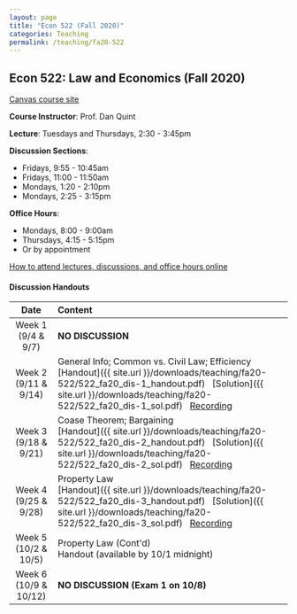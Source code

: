 ```yaml
---
layout: page
title: "Econ 522 (Fall 2020)"
categories: Teaching
permalink: /teaching/fa20-522
---
```


## Econ 522: Law and Economics (Fall 2020)

[Canvas course site](https://canvas.wisc.edu/courses/218041)

**Course Instructor**: Prof. Dan Quint

**Lecture**: Tuesdays and Thursdays, 2:30 - 3:45pm

**Discussion Sections**: 
* Fridays, 9:55 - 10:45am
* Fridays, 11:00 - 11:50am
* Mondays, 1:20 - 2:10pm
* Mondays, 2:25 - 3:15pm

**Office Hours**: 
* Mondays, 8:00 - 9:00am
* Thursdays, 4:15 - 5:15pm
* Or by appointment

[How to attend lectures, discussions, and office hours online](https://canvas.wisc.edu/courses/218041/pages/how-to-join-live-lecture-slash-discussion-section-slash-office-hours)

#### Discussion Handouts

|     Date    |                     Content                     |
|:-----------:|	:---------------------------------------------- |
| Week 1 <br> (9/4 & 9/7) | **NO DISCUSSION** |
| Week 2 <br> (9/11 & 9/14) | General Info; Common vs. Civil Law; Efficiency <br> [Handout]({{ site.url }}/downloads/teaching/fa20-522/522_fa20_dis-1_handout.pdf) &nbsp; [Solution]({{ site.url }}/downloads/teaching/fa20-522/522_fa20_dis-1_sol.pdf) &nbsp; [Recording](https://us-lti.bbcollab.com/collab/ui/session/playback/load/b9403c970eba4d19a56c214f6838e50a) |
| Week 3 <br> (9/18 & 9/21) | Coase Theorem; Bargaining <br> [Handout]({{ site.url }}/downloads/teaching/fa20-522/522_fa20_dis-2_handout.pdf) &nbsp; [Solution]({{ site.url }}/downloads/teaching/fa20-522/522_fa20_dis-2_sol.pdf) &nbsp; [Recording](https://us-lti.bbcollab.com/recording/372c8b0fd03941799bf87a942f1618d5)|
| Week 4 <br> (9/25 & 9/28) | Property Law <br> [Handout]({{ site.url }}/downloads/teaching/fa20-522/522_fa20_dis-3_handout.pdf) &nbsp; [Solution]({{ site.url }}/downloads/teaching/fa20-522/522_fa20_dis-3_sol.pdf) &nbsp; [Recording](https://us-lti.bbcollab.com/recording/1039ea5afe6440ec812b5f33fb97329e)|
| Week 5 <br> (10/2 & 10/5) | Property Law (Cont'd) <br> Handout (available by 10/1 midnight) |
| Week 6 <br> (10/9 & 10/12) | **NO DISCUSSION (Exam 1 on 10/8)** |
